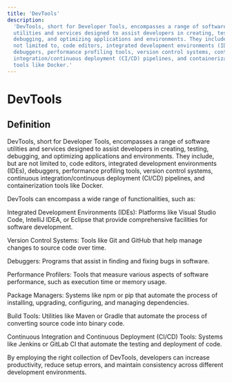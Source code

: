 ```yaml
---
title: 'DevTools'
description:
  'DevTools, short for Developer Tools, encompasses a range of software
  utilities and services designed to assist developers in creating, testing,
  debugging, and optimizing applications and environments. They include, but are
  not limited to, code editors, integrated development environments (IDEs),
  debuggers, performance profiling tools, version control systems, continuous
  integration/continuous deployment (CI/CD) pipelines, and containerization
  tools like Docker.'
---
```


# DevTools

## Definition

DevTools, short for Developer Tools, encompasses a range of software utilities
and services designed to assist developers in creating, testing, debugging, and
optimizing applications and environments. They include, but are not limited to,
code editors, integrated development environments (IDEs), debuggers, performance
profiling tools, version control systems, continuous integration/continuous
deployment (CI/CD) pipelines, and containerization tools like Docker.

DevTools can encompass a wide range of functionalities, such as:

Integrated Development Environments (IDEs): Platforms like Visual Studio Code,
IntelliJ IDEA, or Eclipse that provide comprehensive facilities for software
development.

Version Control Systems: Tools like Git and GitHub that help manage changes to
source code over time.

Debuggers: Programs that assist in finding and fixing bugs in software.

Performance Profilers: Tools that measure various aspects of software
performance, such as execution time or memory usage.

Package Managers: Systems like npm or pip that automate the process of
installing, upgrading, configuring, and managing dependencies.

Build Tools: Utilities like Maven or Gradle that automate the process of
converting source code into binary code.

Continuous Integration and Continuous Deployment (CI/CD) Tools: Systems like
Jenkins or GitLab CI that automate the testing and deployment of code.

By employing the right collection of DevTools, developers can increase
productivity, reduce setup errors, and maintain consistency across different
development environments.
